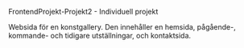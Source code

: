 FrontendProjekt-Projekt2 - Individuell projekt

Websida för en konstgallery.
Den innehåller en hemsida, pågående-, kommande- och tidigare utställningar, och kontaktsida.
